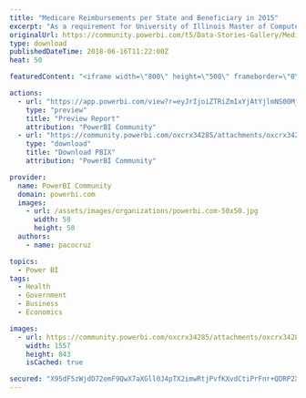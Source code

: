 ```yaml
---
title: "Medicare Reimbursements per State and Beneficiary in 2015"
excerpt: "As a requirement for University of Illinois Master of Computer Science."
originalUrl: https://community.powerbi.com/t5/Data-Stories-Gallery/Medicare-Reimbursements-per-State-and-Beneficiary-in-2015/m-p/441325
type: download
publishedDateTime: 2018-06-16T11:22:00Z
heat: 50

featuredContent: "<iframe width=\"800\" height=\"500\" frameborder=\"0\" src=\"https://app.powerbi.com/view?r=eyJrIjoiZTRiZmIxYjAtYjlmNS00Mjk2LWExMWEtMmUwMjNkNDEyZTQxIiwidCI6ImZhMWY5MWJiLTJkYzgtNGFjNS05MjM1LWI0YzM4OWY5ZDI5NiIsImMiOjZ9\"></iframe>"

actions:
  - url: "https://app.powerbi.com/view?r=eyJrIjoiZTRiZmIxYjAtYjlmNS00Mjk2LWExMWEtMmUwMjNkNDEyZTQxIiwidCI6ImZhMWY5MWJiLTJkYzgtNGFjNS05MjM1LWI0YzM4OWY5ZDI5NiIsImMiOjZ9"
    type: "preview"
    title: "Preview Report"
    attribution: "PowerBI Community"
  - url: "https://community.powerbi.com/oxcrx34285/attachments/oxcrx34285/DataStoriesGallery/2006/2/CS498%20-%20Dashboard.pbix"
    type: "download"
    title: "Download PBIX"
    attribution: "PowerBI Community"

provider:
  name: PowerBI Community
  domain: powerbi.com
  images:
    - url: /assets/images/organizations/powerbi.com-50x50.jpg
      width: 50
      height: 50
  authors:
    - name: pacocruz

topics:
  - Power BI
tags:
  - Health
  - Government
  - Business
  - Economics

images:
  - url: https://community.powerbi.com/oxcrx34285/attachments/oxcrx34285/DataStoriesGallery/2006/1/snip_20180616112212.png
    width: 1557
    height: 843
    isCached: true

secured: "X95dF5zWjdD72emF9QwX7aXGll0J4pTX2imwRtjPvfKXvdCtiPrFnr+QDRP2XyRw/ckpvg0hS6kBqfQtZ9uonD8RxM8ozcP9G1vhWo2aCrK1W9KUjE9OtnBUChtziLoDx99Is6QxQiHHCyRKYGaMvPQSygr3PfatsxmoZp5rCcQKyY4l0icU5snWdTomZNewnPRW7jmcPj04+xMp3TanCNHWEtX2br2UD2/WQVWnYYXiSAlB3diHljdpVtXnI62QiXCGxkU4QUg4fmasl0TiTZi74mkrJTj2ajH4n25jyng1GAyz8YkocrLfzQI0x6G0VQBHw02DWB9xah4UFOdXRbJtB76nMGEiHBfAkS6/Ov720QXouiuBYdLJbaQR5sOBcdd/BTFVvJy9cP1kOIoFfMTYAyDw357YnTOmCC7O+V+5nDcBr2T9/h3VxqsXLAvs;/veKuC4umIhqcZMKIf8bYQ=="
---
```


